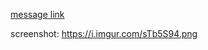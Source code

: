 [message link](https://canary.discord.com/channels/333949691962195969/979791110119522384/1044248532955177023)

screenshot: https://i.imgur.com/sTb5S94.png
